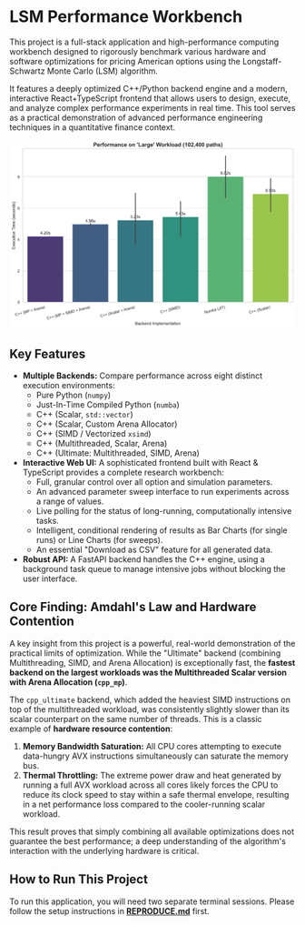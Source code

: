 # LSM Performance Workbench

This project is a full-stack application and high-performance computing workbench designed to rigorously benchmark various hardware and software optimizations for pricing American options using the Longstaff-Schwartz Monte Carlo (LSM) algorithm.

It features a deeply optimized C++/Python backend engine and a modern, interactive React+TypeScript frontend that allows users to design, execute, and analyze complex performance experiments in real time. This tool serves as a practical demonstration of advanced performance engineering techniques in a quantitative finance context.

![Workbench Screenshot](analysis/performance_large_workload.png)

## Key Features

- **Multiple Backends:** Compare performance across eight distinct execution environments:
    - Pure Python (`numpy`)
    - Just-In-Time Compiled Python (`numba`)
    - C++ (Scalar, `std::vector`)
    - C++ (Scalar, Custom Arena Allocator)
    - C++ (SIMD / Vectorized `xsimd`)
    - C++ (Multithreaded, Scalar, Arena)
    - C++ (Ultimate: Multithreaded, SIMD, Arena)
- **Interactive Web UI:** A sophisticated frontend built with React & TypeScript provides a complete research workbench:
    - Full, granular control over all option and simulation parameters.
    - An advanced parameter sweep interface to run experiments across a range of values.
    - Live polling for the status of long-running, computationally intensive tasks.
    - Intelligent, conditional rendering of results as Bar Charts (for single runs) or Line Charts (for sweeps).
    - An essential "Download as CSV" feature for all generated data.
- **Robust API:** A FastAPI backend handles the C++ engine, using a background task queue to manage intensive jobs without blocking the user interface.

## Core Finding: Amdahl's Law and Hardware Contention

A key insight from this project is a powerful, real-world demonstration of the practical limits of optimization. While the "Ultimate" backend (combining Multithreading, SIMD, and Arena Allocation) is exceptionally fast, the **fastest backend on the largest workloads was the Multithreaded Scalar version with Arena Allocation (`cpp_mp`)**.

The `cpp_ultimate` backend, which added the heaviest SIMD instructions on top of the multithreaded workload, was consistently slightly slower than its scalar counterpart on the same number of threads. This is a classic example of **hardware resource contention**:
1.  **Memory Bandwidth Saturation:** All CPU cores attempting to execute data-hungry AVX instructions simultaneously can saturate the memory bus.
2.  **Thermal Throttling:** The extreme power draw and heat generated by running a full AVX workload across all cores likely forces the CPU to reduce its clock speed to stay within a safe thermal envelope, resulting in a net performance loss compared to the cooler-running scalar workload.

This result proves that simply combining all available optimizations does not guarantee the best performance; a deep understanding of the algorithm's interaction with the underlying hardware is critical.

## How to Run This Project

To run this application, you will need two separate terminal sessions. Please follow the setup instructions in **[REPRODUCE.md](REPRODUCE.md)** first.
